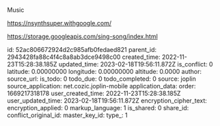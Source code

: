 Music

https://nsynthsuper.withgoogle.com/

https://storage.googleapis.com/sing-song/index.html

id: 52ac806672924d2c985afb0fedaed821
parent_id: 2943428fa88c4f4c8a8ab3dce9498c00
created_time: 2022-11-23T15:28:38.185Z
updated_time: 2023-02-18T19:56:11.872Z
is_conflict: 0
latitude: 0.00000000
longitude: 0.00000000
altitude: 0.0000
author: 
source_url: 
is_todo: 0
todo_due: 0
todo_completed: 0
source: joplin
source_application: net.cozic.joplin-mobile
application_data: 
order: 1669217318178
user_created_time: 2022-11-23T15:28:38.185Z
user_updated_time: 2023-02-18T19:56:11.872Z
encryption_cipher_text: 
encryption_applied: 0
markup_language: 1
is_shared: 0
share_id: 
conflict_original_id: 
master_key_id: 
type_: 1